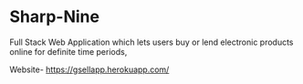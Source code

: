 # Sharp-Nine
Full Stack Web Application which lets users buy or lend electronic products online for definite time periods,

Website- https://gsellapp.herokuapp.com/
